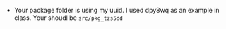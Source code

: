 * Your package folder is using my uuid.  I used dpy8wq as an example in class.  Your shoudl be `src/pkg_tzs5dd`
